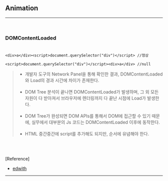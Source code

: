 Animation
---------

---

<br>

### DOMContentLoaded<br><br>

```
<div>a</div><script>document.querySelector("div")</script> //정상

<script>document.querySelector("div")</script><div>a</div> //null
```

> -	개발자 도구의 Network Panel을 통해 확인한 결과, DOMContentLoaded와 Load의 경과 시간에 차이가 존재한다.<br><br>
> -	DOM Tree 분석이 끝나면 DOMContentLoaded가 발생하며, 그 외 모든 자원이 다 받아져서 브라우저에 렌더링까지 다 끝난 시점에 Load가 발생한다.<br><br>
> -	DOM Tree가 완성되면 DOM APIs를 통해서 DOM에 접근할 수 있기 때문에, 실무에서 대부분의 Js 코드는 DOMContentLoaded 이후에 동작한다.<br><br>
> -	HTML 중간중간에 script를 추가해도 되지만, 순서에 유념해야 한다.

<br><br>

[Reference]

-	[edwith](https://www.edwith.org/boostcourse-web/lecture/20141/)

---
